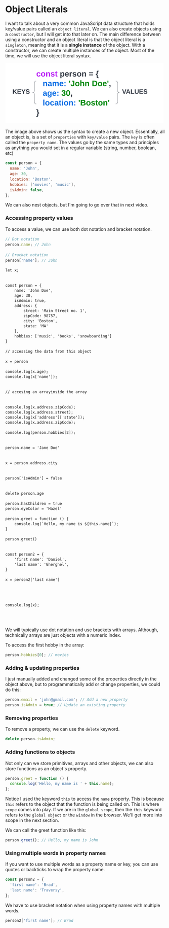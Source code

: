 # Object Literals

I want to talk about a very common JavaScript data structure that holds key/value pairs called an `object literal`. We can also create objects using a `constructor`, but I will get into that later on. The main difference between using a constructor and an object literal is that the object literal is a `singleton`, meaning that it is a **single instance** of the object. With a constructor, we can create multiple instances of the object. Most of the time, we will use the object literal syntax.

<img src="images/object.png" alt="" style="width: 500px" />

The image above shows us the syntax to create a new object. Essentially, all an object is, is a set of `properties` with `key/value` pairs. The `key` is often called the `property name`. The values go by the same types and principles as anything you would set in a regular variable (string, number, boolean, etc)

```js
const person = {
  name: 'John',
  age: 30,
  location: 'Boston',
  hobbies: ['movies', 'music'],
  isAdmin: false,
};
```

We can also nest objects, but I'm going to go over that in next video.

### Accessing property values

To access a value, we can use both dot notation and bracket notation.

```js
// Dot notation
person.name; // John

// Bracket notation
person['name']; // John
```


```
let x;


const person = {
    name: 'John Doe',
    age: 30,
    isAdmin: true,
    address: {
        street: 'Main Street no. 1',
        zipCode: 98757,
        city: 'Boston',
        state: 'MA'
    },
    hobbies: ['music', 'books', 'snowboarding']
}

// accessing the data from this object

x = person

console.log(x.age);
console.log(x['name']);


// accesing an arrayinside the array


console.log(x.address.zipCode);
console.log(x.address.street);
console.log(x['address']['state']);
console.log(x.address.zipCode);

console.log(person.hobbies[2]);


person.name = 'Jane Doe'


x = person.address.city


person['isAdmin'] = false


delete person.age

person.hasChildren = true
person.eyeColor = 'Hazel'

person.greet = function () {
    console.log(`Hello, my name is ${this.name}`);
}

person.greet()


const person2 = {
    'first name': 'Daniel',
    'last name': 'Gherghel',
}

x = person2['last name']




console.log(x);




```

We will typically use dot notation and use brackets with arrays. Although, technically arrays are just objects with a numeric index.

To access the first hobby in the array:

```js
person.hobbies[0]; // movies
```

### Adding & updating properties

I just manually added and changed some of the properties directly in the object above, but to programmatically add or change properties, we could do this:

```js
person.email = 'john@gmail.com'; // Add a new property
person.isAdmin = true; // Update an existing property
```

### Removing properties

To remove a property, we can use the `delete` keyword.

```js
delete person.isAdmin;
```

### Adding functions to objects

Not only can we store primitives, arrays and other objects, we can also store functions as an object's property.

```js
person.greet = function () {
  console.log('Hello, my name is ' + this.name);
};
```

Notice I used the keyword `this` to access the `name` property. This is because `this` refers to the object that the function is being called on. This is where `scope` comes into play. If we are in the `global scope`, then the `this` keyword refers to the `global object` or the `window` in the browser. We'll get more into scope in the next section.

We can call the greet function like this:

```js
person.greet(); // Hello, my name is John
```

### Using multiple words in property names

If you want to use multiple words as a property name or key, you can use quotes or backticks to wrap the property name.

```js
const person2 = {
  'first name': 'Brad',
  'last name': 'Traversy',
};
```

We have to use bracket notation when using property names with multiple words.

```js
person2['first name']; // Brad
```
